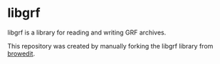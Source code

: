 # libgrf
libgrf is a library for reading and writing GRF archives.

This repository was created by manually forking the libgrf library from [browedit](https://github.com/Borf/browedit).
